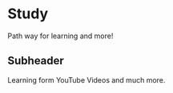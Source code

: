 # Study

Path way for learning and more!

## Subheader

Learning form YouTube Videos and much more.
